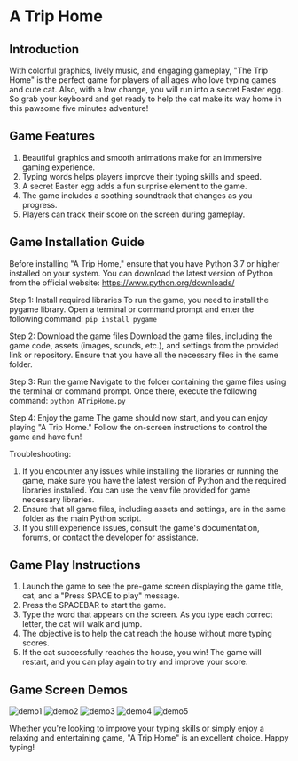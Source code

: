 # A Trip Home

## Introduction
With colorful graphics, lively music, and engaging gameplay, "The Trip Home" is the perfect game for players of all ages who love typing games and cute cat. Also, with a low change, you will run into a secret Easter egg. So grab your keyboard and get ready to help the cat make its way home in this pawsome five minutes adventure!

## Game Features
1. Beautiful graphics and smooth animations make for an immersive gaming experience.
2. Typing words helps players improve their typing skills and speed.
3. A secret Easter egg adds a fun surprise element to the game.
4. The game includes a soothing soundtrack that changes as you progress.
5. Players can track their score on the screen during gameplay.

## Game Installation Guide
Before installing "A Trip Home," ensure that you have Python 3.7 or higher installed on your system. You can download the latest version of Python from the official website: https://www.python.org/downloads/

Step 1: Install required libraries
To run the game, you need to install the pygame library. Open a terminal or command prompt and enter the following command:
`pip install pygame`

Step 2: Download the game files
Download the game files, including the game code, assets (images, sounds, etc.), and settings from the provided link or repository. Ensure that you have all the necessary files in the same folder.

Step 3: Run the game
Navigate to the folder containing the game files using the terminal or command prompt. Once there, execute the following command:
`python ATripHome.py`

Step 4: Enjoy the game
The game should now start, and you can enjoy playing "A Trip Home." Follow the on-screen instructions to control the game and have fun!

Troubleshooting:

1. If you encounter any issues while installing the libraries or running the game, make sure you have the latest version of Python and the required libraries installed. You can use the venv file provided for game necessary libraries.
2. Ensure that all game files, including assets and settings, are in the same folder as the main Python script.
3. If you still experience issues, consult the game's documentation, forums, or contact the developer for assistance.

## Game Play Instructions
1. Launch the game to see the pre-game screen displaying the game title, cat, and a "Press SPACE to play" message.
2. Press the SPACEBAR to start the game.
3. Type the word that appears on the screen. As you type each correct letter, the cat will walk and jump.
4. The objective is to help the cat reach the house without more typing scores.
5. If the cat successfully reaches the house, you win! The game will restart, and you can play again to try and improve your score.

## Game Screen Demos
![demo1](https://user-images.githubusercontent.com/125934684/232168434-d374320f-acf3-47cd-a41b-c18b303a0a62.png)
![demo2](https://user-images.githubusercontent.com/125934684/232168451-53e2a438-e297-4d67-8f40-17661a918bf9.png)
![demo3](https://user-images.githubusercontent.com/125934684/232168455-71601d0f-0971-478c-b5ed-bdce0ff10dc6.png)
![demo4](https://user-images.githubusercontent.com/125934684/232168458-0d740948-4de0-4faa-86f1-69e28a6a2ab6.png)
![demo5](https://user-images.githubusercontent.com/125934684/232168471-c31aa3e8-8486-4f1a-942d-849a3510a6d3.png)

Whether you're looking to improve your typing skills or simply enjoy a relaxing and entertaining game, "A Trip Home" is an excellent choice. Happy typing!
